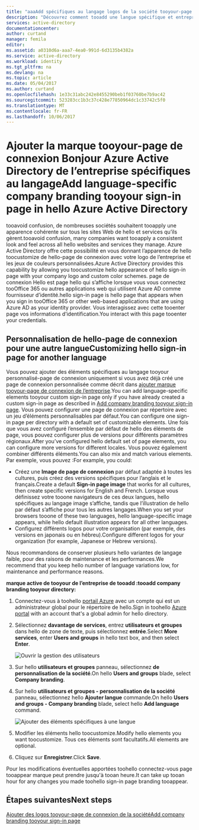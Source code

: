 ```yaml
---
title: "aaaAdd spécifiques au langage logos de la société tooyour-page de connexion Bonjour Azure Active Directory | Documents Microsoft"
description: "Découvrez comment tooadd une langue spécifique et entreprise images marque la page de texte tooan signe dans Azure"
services: active-directory
documentationcenter: 
author: curtand
manager: femila
editor: 
ms.assetid: a0310d6a-aaa7-4ea0-991d-6d3135b4382a
ms.service: active-directory
ms.workload: identity
ms.tgt_pltfrm: na
ms.devlang: na
ms.topic: article
ms.date: 05/04/2017
ms.author: curtand
ms.openlocfilehash: 1e33c31abc242e8455290beb1f03760be7b9ac42
ms.sourcegitcommit: 523283cc1b3c37c428e77850964dc1c33742c5f0
ms.translationtype: MT
ms.contentlocale: fr-FR
ms.lasthandoff: 10/06/2017
---
```

# <a name="add-language-specific-company-branding-tooyour-sign-in-page-in-hello-azure-active-directory"></a><span data-ttu-id="c08ba-103">Ajouter la marque tooyour-page de connexion Bonjour Azure Active Directory de l’entreprise spécifiques au langage</span><span class="sxs-lookup"><span data-stu-id="c08ba-103">Add language-specific company branding tooyour sign-in page in hello Azure Active Directory</span></span>
<span data-ttu-id="c08ba-104">tooavoid confusion, de nombreuses sociétés souhaitent tooapply une apparence cohérente sur tous les sites Web de hello et services qu’ils gèrent.</span><span class="sxs-lookup"><span data-stu-id="c08ba-104">tooavoid confusion, many companies want tooapply a consistent look and feel across all hello websites and services they manage.</span></span> <span data-ttu-id="c08ba-105">Azure Active Directory offre cette possibilité en vous donnant l’apparence de hello toocustomize de hello-page de connexion avec votre logo de l’entreprise et les jeux de couleurs personnalisées.</span><span class="sxs-lookup"><span data-stu-id="c08ba-105">Azure Active Directory provides this capability by allowing you toocustomize hello appearance of hello sign-in page with your company logo and custom color schemes.</span></span> <span data-ttu-id="c08ba-106">page de connexion Hello est page hello qui s’affiche lorsque vous vous connectez tooOffice 365 ou autres applications web qui utilisent Azure AD comme fournisseur d’identité.</span><span class="sxs-lookup"><span data-stu-id="c08ba-106">hello sign-in page is hello page that appears when you sign in tooOffice 365 or other web-based applications that are using Azure AD as your identity provider.</span></span> <span data-ttu-id="c08ba-107">Vous interagissez avec cette tooenter page vos informations d’identification.</span><span class="sxs-lookup"><span data-stu-id="c08ba-107">You interact with this page tooenter your credentials.</span></span>

## <a name="customizing-hello-sign-in-page-for-another-language"></a><span data-ttu-id="c08ba-108">Personnalisation de hello-page de connexion pour une autre langue</span><span class="sxs-lookup"><span data-stu-id="c08ba-108">Customizing hello sign-in page for another language</span></span>
<span data-ttu-id="c08ba-109">Vous pouvez ajouter des éléments spécifiques au langage tooyour personnalisé-page de connexion uniquement si vous avez déjà créé une page de connexion personnalisée comme décrit dans [ajouter marque tooyour-page de connexion de l’entreprise](active-directory-branding-custom-signon-azure-portal.md).</span><span class="sxs-lookup"><span data-stu-id="c08ba-109">You can add language-specific elements tooyour custom sign-in page only if you have already created a custom sign-in page as described in [Add company branding tooyour sign-in page](active-directory-branding-custom-signon-azure-portal.md).</span></span> <span data-ttu-id="c08ba-110">Vous pouvez configurer une page de connexion par répertoire avec un jeu d’éléments personnalisables par défaut.</span><span class="sxs-lookup"><span data-stu-id="c08ba-110">You can configure one sign-in page per directory with a default set of customizable elements.</span></span> <span data-ttu-id="c08ba-111">Une fois que vous avez configuré l’ensemble par défaut de hello des éléments de page, vous pouvez configurer plus de versions pour différents paramètres régionaux.</span><span class="sxs-lookup"><span data-stu-id="c08ba-111">After you’ve configured hello default set of page elements, you can configure more versions for different locales.</span></span> <span data-ttu-id="c08ba-112">Vous pouvez également combiner différents éléments.</span><span class="sxs-lookup"><span data-stu-id="c08ba-112">You can also mix and match various elements.</span></span> <span data-ttu-id="c08ba-113">Par exemple, vous pouvez :</span><span class="sxs-lookup"><span data-stu-id="c08ba-113">For example, you could:</span></span>

* <span data-ttu-id="c08ba-114">Créez une **Image de page de connexion** par défaut adaptée à toutes les cultures, puis créez des versions spécifiques pour l’anglais et le français.</span><span class="sxs-lookup"><span data-stu-id="c08ba-114">Create a default **Sign-in page image** that works for all cultures, then create specific versions for English and French.</span></span> <span data-ttu-id="c08ba-115">Lorsque vous définissez votre tooone navigateurs de ces deux langues, hello spécifiques au langage image s’affiche, tandis que l’illustration de hello par défaut s’affiche pour tous les autres langages.</span><span class="sxs-lookup"><span data-stu-id="c08ba-115">When you set your browsers tooone of these two languages, hello language-specific image appears, while hello default illustration appears for all other languages.</span></span>
* <span data-ttu-id="c08ba-116">Configurez différents logos pour votre organisation (par exemple, des versions en japonais ou en hébreu).</span><span class="sxs-lookup"><span data-stu-id="c08ba-116">Configure different logos for your organization (for example, Japanese or Hebrew versions).</span></span>

<span data-ttu-id="c08ba-117">Nous recommandons de conserver plusieurs hello variantes de langage faible, pour des raisons de maintenance et les performances.</span><span class="sxs-lookup"><span data-stu-id="c08ba-117">We recommend that you keep hello number of language variations low, for maintenance and performance reasons.</span></span>

<span data-ttu-id="c08ba-118">**marque active de tooyour de l’entreprise de tooadd :**</span><span class="sxs-lookup"><span data-stu-id="c08ba-118">**tooadd company branding tooyour directory:**</span></span>

1. <span data-ttu-id="c08ba-119">Connectez-vous à toohello [portail Azure](https://portal.azure.com) avec un compte qui est un administrateur global pour le répertoire de hello.</span><span class="sxs-lookup"><span data-stu-id="c08ba-119">Sign in toohello [Azure portal](https://portal.azure.com) with an account that's a global admin for hello directory.</span></span>
2. <span data-ttu-id="c08ba-120">Sélectionnez **davantage de services**, entrez **utilisateurs et groupes** dans hello de zone de texte, puis sélectionnez **entrée**.</span><span class="sxs-lookup"><span data-stu-id="c08ba-120">Select **More services**, enter **Users and groups** in hello text box, and then select **Enter**.</span></span>

   ![Ouvrir la gestion des utilisateurs](./media/active-directory-branding-localize-azure-portal/user-management.png)
3. <span data-ttu-id="c08ba-122">Sur hello **utilisateurs et groupes** panneau, sélectionnez **de personnalisation de la société**.</span><span class="sxs-lookup"><span data-stu-id="c08ba-122">On hello **Users and groups** blade, select **Company branding**.</span></span>
4. <span data-ttu-id="c08ba-123">Sur hello **utilisateurs et groupes - personnalisation de la société** panneau, sélectionnez hello **Ajouter langue** commande.</span><span class="sxs-lookup"><span data-stu-id="c08ba-123">On hello **Users and groups - Company branding** blade, select hello **Add language** command.</span></span>

    ![Ajouter des éléments spécifiques à une langue](./media/active-directory-branding-localize-azure-portal/add-language.png)
5. <span data-ttu-id="c08ba-125">Modifier les éléments hello toocustomize.</span><span class="sxs-lookup"><span data-stu-id="c08ba-125">Modify hello elements you want toocustomize.</span></span> <span data-ttu-id="c08ba-126">Tous ces éléments sont facultatifs.</span><span class="sxs-lookup"><span data-stu-id="c08ba-126">All elements are optional.</span></span>
6. <span data-ttu-id="c08ba-127">Cliquez sur **Enregistrer**.</span><span class="sxs-lookup"><span data-stu-id="c08ba-127">Click **Save**.</span></span>

<span data-ttu-id="c08ba-128">Pour les modifications éventuelles apportées toohello connectez-vous page tooappear marque peut prendre jusqu'à tooan heure.</span><span class="sxs-lookup"><span data-stu-id="c08ba-128">It can take up tooan hour for any changes you made toohello sign-in page branding tooappear.</span></span>

## <a name="next-steps"></a><span data-ttu-id="c08ba-129">Étapes suivantes</span><span class="sxs-lookup"><span data-stu-id="c08ba-129">Next steps</span></span>
[<span data-ttu-id="c08ba-130">Ajouter des logos tooyour-page de connexion de la société</span><span class="sxs-lookup"><span data-stu-id="c08ba-130">Add company branding tooyour sign-in page</span></span>](active-directory-branding-custom-signon-azure-portal.md)
